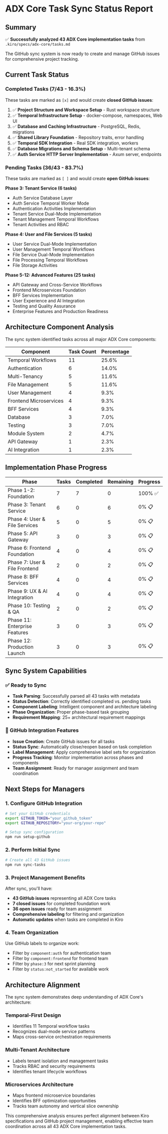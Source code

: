 # ADX Core Task Sync Status Report

## Summary

✅ **Successfully analyzed 43 ADX Core implementation tasks** from `.kiro/specs/adx-core/tasks.md`

The GitHub sync system is now ready to create and manage GitHub issues for comprehensive project tracking.

## Current Task Status

### Completed Tasks (7/43 - 16.3%)
These tasks are marked as `[x]` and would create **closed GitHub issues**:

1. ✅ **Project Structure and Workspace Setup** - Rust workspace structure
2. ✅ **Temporal Infrastructure Setup** - docker-compose, namespaces, Web UI  
3. ✅ **Database and Caching Infrastructure** - PostgreSQL, Redis, migrations
4. ✅ **Shared Library Foundation** - Repository traits, error handling
5. ✅ **Temporal SDK Integration** - Real SDK integration, workers
6. ✅ **Database Migrations and Schema Setup** - Multi-tenant schema
7. ✅ **Auth Service HTTP Server Implementation** - Axum server, endpoints

### Pending Tasks (36/43 - 83.7%)
These tasks are marked as `[ ]` and would create **open GitHub issues**:

**Phase 3: Tenant Service (6 tasks)**
- Auth Service Database Layer
- Auth Service Temporal Worker Mode  
- Authentication Activities Implementation
- Tenant Service Dual-Mode Implementation
- Tenant Management Temporal Workflows
- Tenant Activities and RBAC

**Phase 4: User and File Services (5 tasks)**
- User Service Dual-Mode Implementation
- User Management Temporal Workflows
- File Service Dual-Mode Implementation
- File Processing Temporal Workflows
- File Storage Activities

**Phase 5-12: Advanced Features (25 tasks)**
- API Gateway and Cross-Service Workflows
- Frontend Microservices Foundation
- BFF Services Implementation
- User Experience and AI Integration
- Testing and Quality Assurance
- Enterprise Features and Production Readiness

## Architecture Component Analysis

The sync system identified tasks across all major ADX Core components:

| Component | Task Count | Percentage |
|-----------|------------|------------|
| Temporal Workflows | 11 | 25.6% |
| Authentication | 6 | 14.0% |
| Multi-Tenancy | 5 | 11.6% |
| File Management | 5 | 11.6% |
| User Management | 4 | 9.3% |
| Frontend Microservices | 4 | 9.3% |
| BFF Services | 4 | 9.3% |
| Database | 3 | 7.0% |
| Testing | 3 | 7.0% |
| Module System | 2 | 4.7% |
| API Gateway | 1 | 2.3% |
| AI Integration | 1 | 2.3% |

## Implementation Phase Progress

| Phase | Tasks | Completed | Remaining | Progress |
|-------|-------|-----------|-----------|----------|
| Phase 1-2: Foundation | 7 | 7 | 0 | 100% ✅ |
| Phase 3: Tenant Service | 6 | 0 | 6 | 0% 📋 |
| Phase 4: User & File Services | 5 | 0 | 5 | 0% 📋 |
| Phase 5: API Gateway | 3 | 0 | 3 | 0% 📋 |
| Phase 6: Frontend Foundation | 4 | 0 | 4 | 0% 📋 |
| Phase 7: User & File Frontend | 2 | 0 | 2 | 0% 📋 |
| Phase 8: BFF Services | 4 | 0 | 4 | 0% 📋 |
| Phase 9: UX & AI Integration | 4 | 0 | 4 | 0% 📋 |
| Phase 10: Testing & QA | 2 | 0 | 2 | 0% 📋 |
| Phase 11: Enterprise Features | 3 | 0 | 3 | 0% 📋 |
| Phase 12: Production Launch | 3 | 0 | 3 | 0% 📋 |

## Sync System Capabilities

### ✅ Ready to Sync
- **Task Parsing**: Successfully parsed all 43 tasks with metadata
- **Status Detection**: Correctly identified completed vs. pending tasks
- **Component Labeling**: Intelligent component and architecture labeling
- **Phase Organization**: Proper phase-based task grouping
- **Requirement Mapping**: 25+ architectural requirement mappings

### 🔧 GitHub Integration Features
- **Issue Creation**: Create GitHub issues for all tasks
- **Status Sync**: Automatically close/reopen based on task completion
- **Label Management**: Apply comprehensive label sets for organization
- **Progress Tracking**: Monitor implementation across phases and components
- **Team Assignment**: Ready for manager assignment and team coordination

## Next Steps for Managers

### 1. Configure GitHub Integration
```bash
# Set your GitHub credentials
export GITHUB_TOKEN="your_github_token"
export GITHUB_REPOSITORY="your-org/your-repo"

# Setup sync configuration
npm run setup-github
```

### 2. Perform Initial Sync
```bash
# Create all 43 GitHub issues
npm run sync-tasks
```

### 3. Project Management Benefits
After sync, you'll have:
- **43 GitHub issues** representing all ADX Core tasks
- **7 closed issues** for completed foundation work
- **36 open issues** ready for team assignment
- **Comprehensive labeling** for filtering and organization
- **Automatic updates** when tasks are completed in Kiro

### 4. Team Organization
Use GitHub labels to organize work:
- Filter by `component:auth` for authentication team
- Filter by `component:frontend` for frontend team  
- Filter by `phase:3` for next sprint planning
- Filter by `status:not_started` for available work

## Architecture Alignment

The sync system demonstrates deep understanding of ADX Core's architecture:

### Temporal-First Design
- Identifies 11 Temporal workflow tasks
- Recognizes dual-mode service patterns
- Maps cross-service orchestration requirements

### Multi-Tenant Architecture
- Labels tenant isolation and management tasks
- Tracks RBAC and security requirements
- Identifies tenant lifecycle workflows

### Microservices Architecture
- Maps frontend microservice boundaries
- Identifies BFF optimization opportunities
- Tracks team autonomy and vertical slice ownership

This comprehensive analysis ensures perfect alignment between Kiro specifications and GitHub project management, enabling effective team coordination across all 43 ADX Core implementation tasks.
